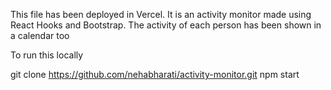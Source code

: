 This file has been deployed in Vercel. 
It is an activity monitor made using React Hooks and Bootstrap.
The activity of each person has been shown in a calendar too

To run this locally

git clone https://github.com/nehabharati/activity-monitor.git
npm start
